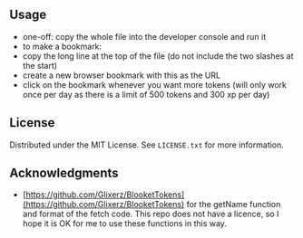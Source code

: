 <div id="top"></div>

## Usage

* one-off: copy the whole file into the developer console and run it
* to make a bookmark:
 * copy the long line at the top of the file (do not include the two slashes at the start)
 * create a new browser bookmark with this as the URL
 * click on the bookmark whenever you want more tokens (will only work once per day as there is a limit of 500 tokens and 300 xp per day)

## License

Distributed under the MIT License. See `LICENSE.txt` for more information.

## Acknowledgments

* [https://github.com/Glixerz/BlooketTokens](https://github.com/Glixerz/BlooketTokens) for the getName function and format of the fetch code. This repo does not have a licence, so I hope it is OK for me to use these functions in this way.
